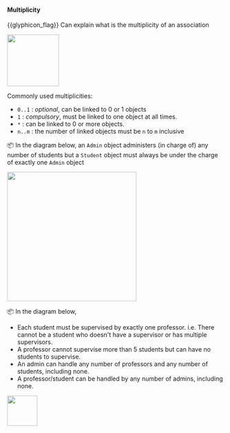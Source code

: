 <div id="title">

#### Multiplicity

</div>

<span id="prereqs"></span>

<span id="outcomes">{{glyphicon_flag}} Can explain what is the multiplicity of an association</span>

<div id="body">

<img src="{{baseUrl}}/uml/classDiagrams/associations/multiplicity/images/notation.png" height="120" />
<p/>

Commonly used multiplicities:
* `0..1` : _optional_, can be linked to 0 or 1 objects
* `1` : _compulsory_, must be linked to one object at all times.
* `*` : can be linked to 0 or more objects.
* `n..m` : the number of linked objects must be `n` to `m` inclusive

<tip-box>

:package: In the diagram below, an `Admin` object administers (in charge of) any number of students but a `Student` object must always be under the charge of exactly one `Admin` object

<img src="{{baseUrl}}/uml/classDiagrams/associations/multiplicity/images/adminStudent.png" width="300" />

</tip-box>
<tip-box>

:package: In the diagram below,
* Each student must be supervised by exactly one professor. i.e. There cannot be a student who doesn't have a supervisor or has multiple supervisors.
* A professor cannot supervise more than 5 students but can have no students to supervise.
* An admin can handle any number of professors and any number of students, including none. 
* A professor/student can be handled by any number of admins, including none.

<img src="{{baseUrl}}/uml/classDiagrams/associations/multiplicity/images/adminProfessorStudent.png" height="70" />

</tip-box>


</div>

<div id="extras">
</div>